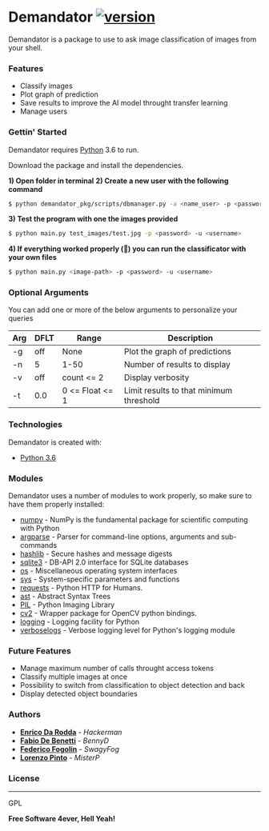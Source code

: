 # Demandator  [![version](https://img.shields.io/badge/version-1.0.0-green.svg)]()

Demandator is a package to use to ask image classification of images from your shell.

### Features
- Classify images
- Plot graph of prediction
- Save results to improve the AI model throught transfer learning 
- Manage users 



### Gettin' Started

Demandator requires [Python](https://www.python.org/downloads/release/python-360/) 3.6 to run.

Download the package and install the dependencies.

**1) Open folder in terminal**
**2) Create a new user with the following command**
```bash
$ python demandator_pkg/scripts/dbmanager.py -a <name_user> -p <password>
```
**3) Test the program with one the images provided**
```bash
$ python main.py test_images/test.jpg -p <password> -u <username>
```
**4) If everything worked properly (🤞) you can run the classificator with your own files**
```bash
$ python main.py <image-path> -p <password> -u <username>
```

### Optional Arguments
You can add one or more of the below arguments to personalize your queries

| Arg | DFLT | Range | Description |
| ------ | ------ | ------ | ------ |
| -g | off | None | Plot the graph of predictions |
| -n | 5 | 1-50 | Number of results to display |
| -v | off | count <= 2 | Display verbosity |
| -t | 0.0 | 0 <= Float <= 1  | Limit results to that minimum threshold |


### Technologies
Demandator is created with:
- [Python 3.6](https://www.python.org/downloads/release/python-360/)

### Modules
Demandator uses a number of modules to work properly, so make sure to have them properly installed:

* [numpy](https://pypi.org/project/numpy/) - NumPy is the fundamental package for scientific computing with Python
* [argparse](https://docs.python.org/3/library/argparse.html) - Parser for command-line options, arguments and sub-commands
* [hashlib](https://docs.python.org/3/library/hashlib.html) - Secure hashes and message digests
* [sqlite3](https://docs.python.org/2/library/sqlite3.html) - DB-API 2.0 interface for SQLite databases
* [os](https://docs.python.org/3/library/os.html) - Miscellaneous operating system interfaces
* [sys](https://docs.python.org/3/library/sys.html) - System-specific parameters and functions
* [requests](https://pypi.org/project/requests/) - Python HTTP for Humans.
* [ast](https://docs.python.org/3/library/ast.html) - Abstract Syntax Trees
* [PIL](https://pypi.org/project/Pillow/) - Python Imaging Library
* [cv2](https://pypi.org/project/opencv-python/) - Wrapper package for OpenCV python bindings.
* [logging](https://docs.python.org/2/library/logging.html) - Logging facility for Python
* [verboselogs](https://pypi.org/project/verboselogs/) - Verbose logging level for Python's logging module

### Future Features

  - Manage maximum number of calls throught access tokens 
  - Classify multiple images at once 
  - Possibility to switch from classification to object detection and back
  - Display detected object boundaries 

### Authors

* **[Enrico Da Rodda](https://github.com/enricodarodda)** - *Hackerman* 
* **[Fabio De Benetti](https://github.com/FabioDeBenetti)** - *BennyD* 
* **[Federico Fogolin](https://github.com/FedericoFogolin)** - *SwagyFog* 
* **[Lorenzo Pinto](https://github.com/LorenzoPinto04)** - *MisterP* 

### License
----

GPL


**Free Software 4ever, Hell Yeah!**
